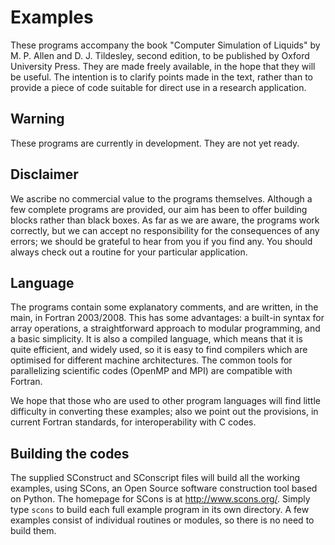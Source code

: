 # Examples
These programs accompany the book
"Computer Simulation of Liquids" by M. P. Allen and D. J. Tildesley,
second edition, to be published by Oxford University Press.
They are made freely available, in the hope that they will be useful.
The intention is to clarify points made in the text,
rather than to provide a piece of code
suitable for direct use in a research application.

## Warning
These programs are currently in development. They are not yet ready.

## Disclaimer
We ascribe no commercial value to the programs themselves.
Although a few complete programs are provided,
our aim has been to offer building blocks rather than black boxes.
As far as we are aware, the programs work correctly,
but we can accept no responsibility for the consequences of any
errors;
we should be grateful to hear from you if you find any.
You should always check out a routine for your particular application.

## Language
The programs contain some explanatory comments, and
are written, in the main, in Fortran 2003/2008.
This has some advantages:
a built-in syntax for array operations,
a straightforward approach to modular programming,
and a basic simplicity.
It is also a compiled language,
which means that it is quite efficient,
and widely used,
so it is easy to find compilers which are
optimised for different machine architectures.
The common tools for parallelizing scientific codes
(OpenMP and MPI)
are compatible with Fortran.

We hope that those who are used to other program languages
will find little difficulty in converting these examples;
also we point out the provisions,
in current Fortran standards,
for interoperability with C codes.

## Building the codes
The supplied SConstruct and SConscript files
will build all the working examples,
using SCons,
an Open Source software construction tool based on Python.
The homepage for SCons is at http://www.scons.org/.
Simply type `scons` to build each full example program in its own directory.
A few examples consist of individual routines or modules,
so there is no need to build them.

